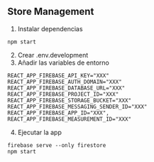## Store Management

1. Instalar dependencias
```
npm start
```
2. Crear .env.development
3. Añadir las variables de entorno

```
REACT_APP_FIREBASE_API_KEY="XXX"
REACT_APP_FIREBASE_AUTH_DOMAIN="XXX"
REACT_APP_FIREBASE_DATABASE_URL="XXX"
REACT_APP_FIREBASE_PROJECT_ID="XXX"
REACT_APP_FIREBASE_STORAGE_BUCKET="XXX"
REACT_APP_FIREBASE_MESSAGING_SENDER_ID="XXX"
REACT_APP_FIREBASE_APP_ID="XXX",
REACT_APP_FIREBASE_MEASUREMENT_ID="XXX"
```
4. Ejecutar la app
```
firebase serve --only firestore
npm start
```